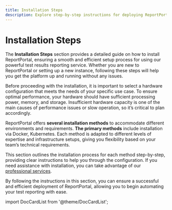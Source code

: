 ```yaml
---
title: Installation Steps
description: Explore step-by-step instructions for deploying ReportPortal, a powerful, centralized test automation tool.
---
```


# Installation Steps

The **Installation Steps** section provides a detailed guide on how to install ReportPortal, ensuring a smooth and efficient setup process for using our powerful test results reporting service. Whether you are new to ReportPortal or setting up a new instance, following these steps will help you get the platform up and running without any issues.

Before proceeding with the installation, it is important to select a hardware configuration that meets the needs of your specific use case. To ensure optimal performance, your hardware should have sufficient processing power, memory, and storage. Insufficient hardware capacity is one of the main causes of performance issues or slow operation, so it’s critical to plan accordingly.

ReportPortal offers **several installation methods** to accommodate different environments and requirements. **The primary methods** include installation via Docker, Kubernetes. Each method is adapted to different levels of expertise and infrastructure setups, giving you flexibility based on your team’s technical requirements.

This section outlines the installation process for each method step-by-step, providing clear instructions to help you through the configuration. If you need assistance with installation, you can take advantage of our [professional services](https://reportportal.io/pricing/on-premises/).

By following the instructions in this section, you can ensure a successful and efficient deployment of ReportPortal, allowing you to begin automating your test reporting with ease.

import DocCardList from '@theme/DocCardList';

<DocCardList />
